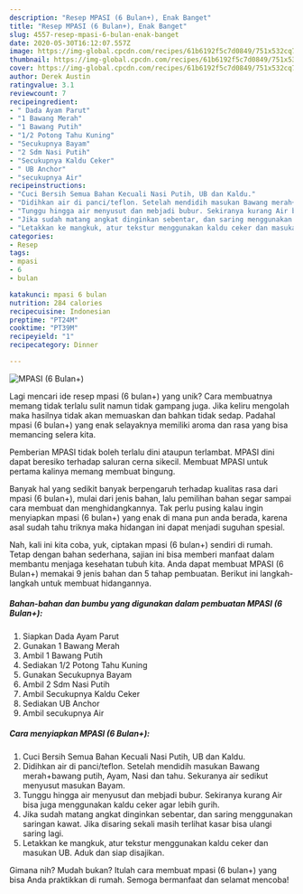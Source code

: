```yaml
---
description: "Resep MPASI (6 Bulan+), Enak Banget"
title: "Resep MPASI (6 Bulan+), Enak Banget"
slug: 4557-resep-mpasi-6-bulan-enak-banget
date: 2020-05-30T16:12:07.557Z
image: https://img-global.cpcdn.com/recipes/61b6192f5c7d0849/751x532cq70/mpasi-6-bulan-foto-resep-utama.jpg
thumbnail: https://img-global.cpcdn.com/recipes/61b6192f5c7d0849/751x532cq70/mpasi-6-bulan-foto-resep-utama.jpg
cover: https://img-global.cpcdn.com/recipes/61b6192f5c7d0849/751x532cq70/mpasi-6-bulan-foto-resep-utama.jpg
author: Derek Austin
ratingvalue: 3.1
reviewcount: 7
recipeingredient:
- " Dada Ayam Parut"
- "1 Bawang Merah"
- "1 Bawang Putih"
- "1/2 Potong Tahu Kuning"
- "Secukupnya Bayam"
- "2 Sdm Nasi Putih"
- "Secukupnya Kaldu Ceker"
- " UB Anchor"
- "secukupnya Air"
recipeinstructions:
- "Cuci Bersih Semua Bahan Kecuali Nasi Putih, UB dan Kaldu."
- "Didihkan air di panci/teflon. Setelah mendidih masukan Bawang merah+bawang putih, Ayam, Nasi dan tahu. Sekuranya air sedikut menyusut masukan Bayam."
- "Tunggu hingga air menyusut dan mebjadi bubur. Sekiranya kurang Air bisa juga menggunakan kaldu ceker agar lebih gurih."
- "Jika sudah matang angkat dinginkan sebentar, dan saring menggunakan saringan kawat. Jika disaring sekali masih terlihat kasar bisa ulangi saring lagi."
- "Letakkan ke mangkuk, atur tekstur menggunakan kaldu ceker dan masukan UB. Aduk dan siap disajikan."
categories:
- Resep
tags:
- mpasi
- 6
- bulan

katakunci: mpasi 6 bulan 
nutrition: 284 calories
recipecuisine: Indonesian
preptime: "PT24M"
cooktime: "PT39M"
recipeyield: "1"
recipecategory: Dinner

---
```



![MPASI (6 Bulan+)](https://img-global.cpcdn.com/recipes/61b6192f5c7d0849/751x532cq70/mpasi-6-bulan-foto-resep-utama.jpg)

Lagi mencari ide resep mpasi (6 bulan+) yang unik? Cara membuatnya memang tidak terlalu sulit namun tidak gampang juga. Jika keliru mengolah maka hasilnya tidak akan memuaskan dan bahkan tidak sedap. Padahal mpasi (6 bulan+) yang enak selayaknya memiliki aroma dan rasa yang bisa memancing selera kita.

Pemberian MPASI tidak boleh terlalu dini ataupun terlambat. MPASI dini dapat beresiko terhadap saluran cerna sikecil. Membuat MPASI untuk pertama kalinya memang membuat bingung.

Banyak hal yang sedikit banyak berpengaruh terhadap kualitas rasa dari mpasi (6 bulan+), mulai dari jenis bahan, lalu pemilihan bahan segar sampai cara membuat dan menghidangkannya. Tak perlu pusing kalau ingin menyiapkan mpasi (6 bulan+) yang enak di mana pun anda berada, karena asal sudah tahu triknya maka hidangan ini dapat menjadi suguhan spesial.


Nah, kali ini kita coba, yuk, ciptakan mpasi (6 bulan+) sendiri di rumah. Tetap dengan bahan sederhana, sajian ini bisa memberi manfaat dalam membantu menjaga kesehatan tubuh kita. Anda dapat membuat MPASI (6 Bulan+) memakai 9 jenis bahan dan 5 tahap pembuatan. Berikut ini langkah-langkah untuk membuat hidangannya.

<!--inarticleads1-->

##### Bahan-bahan dan bumbu yang digunakan dalam pembuatan MPASI (6 Bulan+):

1. Siapkan  Dada Ayam Parut
1. Gunakan 1 Bawang Merah
1. Ambil 1 Bawang Putih
1. Sediakan 1/2 Potong Tahu Kuning
1. Gunakan Secukupnya Bayam
1. Ambil 2 Sdm Nasi Putih
1. Ambil Secukupnya Kaldu Ceker
1. Sediakan  UB Anchor
1. Ambil secukupnya Air




<!--inarticleads2-->

##### Cara menyiapkan MPASI (6 Bulan+):

1. Cuci Bersih Semua Bahan Kecuali Nasi Putih, UB dan Kaldu.
1. Didihkan air di panci/teflon. Setelah mendidih masukan Bawang merah+bawang putih, Ayam, Nasi dan tahu. Sekuranya air sedikut menyusut masukan Bayam.
1. Tunggu hingga air menyusut dan mebjadi bubur. Sekiranya kurang Air bisa juga menggunakan kaldu ceker agar lebih gurih.
1. Jika sudah matang angkat dinginkan sebentar, dan saring menggunakan saringan kawat. Jika disaring sekali masih terlihat kasar bisa ulangi saring lagi.
1. Letakkan ke mangkuk, atur tekstur menggunakan kaldu ceker dan masukan UB. Aduk dan siap disajikan.




Gimana nih? Mudah bukan? Itulah cara membuat mpasi (6 bulan+) yang bisa Anda praktikkan di rumah. Semoga bermanfaat dan selamat mencoba!
